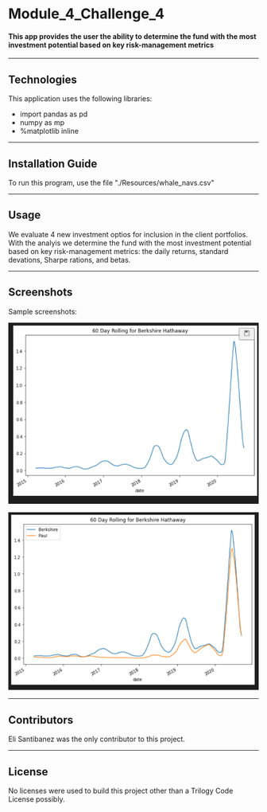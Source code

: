 # Module_4_Challenge_4
#### This app provides the user the ability to determine the fund with the most investment potential based on key risk-management metrics
---

## Technologies

This application uses the following libraries:
* import pandas as pd
* numpy as mp
* %matplotlib inline

---

## Installation Guide

To run this program, use the file "./Resources/whale_navs.csv"

---

## Usage

We evaluate 4 new investment optios for inclusion in the client portfolios. With the analyis we determine the fund with the most investment potential based on key risk-management metrics: the daily returns, standard devations, Sharpe rations, and betas. 

---
## Screenshots
Sample screenshots:

![Screenshot 1](https://github.com/eliassantibanez/Module_4_Challenge_4/blob/main/Module%204%20Challenge%20-%20Starter_Code/Resources/Screenshot_1.png)

![Screenshot 2](https://github.com/eliassantibanez/Module_4_Challenge_4/blob/main/Module%204%20Challenge%20-%20Starter_Code/Resources/Screenshot_2.png)






---



## Contributors

Eli Santibanez was the only contributor to this project. 

---

## License

No licenses were used to build this project other than a Trilogy Code License possibly. 
